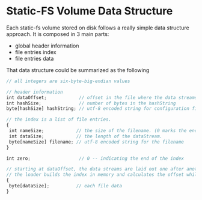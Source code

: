 # Static-FS Volume Data Structure

Each static-fs volume stored on disk follows a really simple data structure approach. 
It is composed in 3 main parts:

- global header information
- file entries index
- file entries data

That data structure could be summarized as the following

```javascript
// all integers are six-byte-big-endian values

// header information 
int dataOffset;            // offset in the file where the data streams are.
int hashSize;              // number of bytes in the hashString
byte[hashSize] hashString; // utf-8 encoded string for configuration file hashing

// the index is a list of file entries. 
{
 int nameSize;            // the size of the filename. (0 marks the end of the index. -- see 'zero')
 int dataSize;            // the length of the dataStream. 
 byte[nameSize] filename; // utf-8 encoded string for the filename
}

int zero;                  // 0 -- indicating the end of the index

// starting at dataOffset, the data streams are laid out one after another 
// the loader builds the index in memory and calculates the offset while it loads the index.
{
 byte[dataSize];          // each file data
}
```
